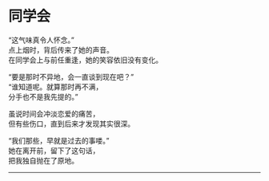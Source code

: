 # 同学会

“这气味真令人怀念。”\
点上烟时，背后传来了她的声音。\
在同学会上与前任重逢，她的笑容依旧没有变化。

“要是那时不异地，会一直谈到现在吧？”\
“谁知道呢。就算那时再不满，\
分手也不是我先提的。”

虽说时间会冲淡恋爱的痛苦，\
但有些伤口，直到后来才发现其实很深。

“我们那些，早就是过去的事喽。”\
她在离开前，留下了这句话，\
把我独自抛在了原地。

---
